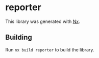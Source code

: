 # reporter

This library was generated with [Nx](https://nx.dev).

## Building

Run `nx build reporter` to build the library.
